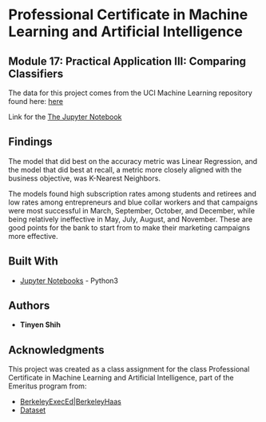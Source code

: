 # Professional Certificate in Machine Learning and Artificial Intelligence
## Module 17: Practical Application III: Comparing Classifiers

The data for this project comes from the UCI Machine Learning repository found here: [here](https://archive.ics.uci.edu/ml/datasets/bank+marketing)

Link for the [The Jupyter Notebook](https://github.com/tshih94/bank-marketing/blob/main/bank-marketing.ipynb)

## Findings
The model that did best on the accuracy metric was Linear Regression, and the model that did best at recall, a metric more closely aligned with the business objective, was K-Nearest Neighbors. 

The models found high subscription rates among students and retirees and low rates among entrepreneurs and blue collar workers and that campaigns were most successful in March, September, October, and December, while being relatively ineffective in May, July, August, and November. These are good points for the bank to start from to make their marketing campaigns more effective.

## Built With
* [Jupyter Notebooks](https://jupyter.org/) - Python3

## Authors

* **Tinyen Shih** 

## Acknowledgments
This project was created as a class assignment for the class Professional Certificate in Machine Learning and Artificial Intelligence, part of the Emeritus program from:
* [BerkeleyExecEd|BerkeleyHaas](https://em-executive.berkeley.edu/)
* [Dataset](https://archive.ics.uci.edu/ml/datasets/bank+marketing)
